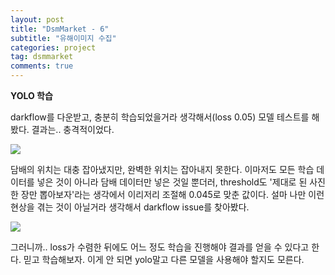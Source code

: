 ```yaml
---
layout: post
title: "DsmMarket - 6"
subtitle: "유해이미지 수집"
categories: project
tag: dsmmarket
comments: true
---
```


**YOLO 학습**

darkflow를 다운받고, 충분히 학습되었을거라 생각해서(loss 0.05) 모델 테스트를 해봤다. 결과는.. 충격적이었다.

![](https://imgur.com/cXjCwWu.png)

담배의 위치는 대충 잡아냈지만, 완벽한 위치는 잡아내지 못한다. 이마저도 모든 학습 데이터를 넣은 것이 아니라 담배 데이터만 넣은 것일 뿐더러, threshold도 '제대로 된 사진 한 장만 뽑아보자'라는 생각에서 이리저리 조절해 0.045로 맞춘 값이다. 설마 나만 이런 현상을 겪는 것이 아닐거라 생각해서 darkflow issue를 찾아봤다.

![](https://imgur.com/4mJIX4C.png)

그러니까.. loss가 수렴한 뒤에도 어느 정도 학습을 진행해야 결과를 얻을 수 있다고 한다. 믿고 학습해보자. 이게 안 되면 yolo말고 다른 모델을 사용해야 할지도 모른다.